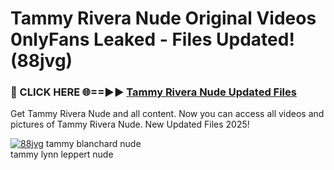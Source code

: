 # Tammy Rivera Nude Original Videos 0nlyFans Leaked - Files Updated! (88jvg)

<h3>🔴 CLICK HERE 🌐==►► <a href="https://tinyurl.com/4mcuefdz" rel="nofollow">Tammy Rivera Nude Updated Files</a></h3>

Get Tammy Rivera Nude and all content. Now you can access all videos and pictures of Tammy Rivera Nude. New Updated Files 2025!

[![88jvg](https://i.imgur.com/StAQSOY.gif)](https://tinyurl.com/4mcuefdz)
tammy blanchard nude<br>
tammy lynn leppert nude